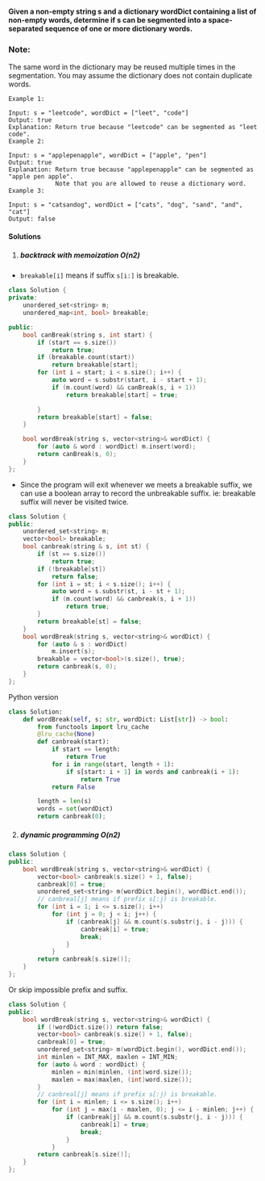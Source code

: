 #### Given a non-empty string s and a dictionary wordDict containing a list of non-empty words, determine if s can be segmented into a space-separated sequence of one or more dictionary words.

### Note:

The same word in the dictionary may be reused multiple times in the segmentation.
You may assume the dictionary does not contain duplicate words.

```
Example 1:

Input: s = "leetcode", wordDict = ["leet", "code"]
Output: true
Explanation: Return true because "leetcode" can be segmented as "leet code".
Example 2:

Input: s = "applepenapple", wordDict = ["apple", "pen"]
Output: true
Explanation: Return true because "applepenapple" can be segmented as "apple pen apple".
             Note that you are allowed to reuse a dictionary word.
Example 3:

Input: s = "catsandog", wordDict = ["cats", "dog", "sand", "and", "cat"]
Output: false
```

#### Solutions

1. ##### backtrack with memoization  O(n2)

- `breakable[i]` means if suffix `s[i:]` is breakable.

```c++
class Solution {
private:
    unordered_set<string> m;
    unordered_map<int, bool> breakable;

public:
    bool canBreak(string s, int start) {
        if (start == s.size())
            return true;
        if (breakable.count(start))
            return breakable[start];
        for (int i = start; i < s.size(); i++) {
            auto word = s.substr(start, i - start + 1);
            if (m.count(word) && canBreak(s, i + 1))
                return breakable[start] = true;

        }
        return breakable[start] = false;
    }

    bool wordBreak(string s, vector<string>& wordDict) {
        for (auto & word : wordDict) m.insert(word);
        return canBreak(s, 0);
    }
};
```

- Since the program will exit whenever we meets a breakable suffix, we can use a boolean array to record the unbreakable suffix. ie: breakable suffix will never be visited twice.

```c++
class Solution {
public:
    unordered_set<string> m;
    vector<bool> breakable;
    bool canbreak(string & s, int st) {
        if (st == s.size())
            return true;
        if (!breakable[st])
            return false;
        for (int i = st; i < s.size(); i++) {
            auto word = s.substr(st, i - st + 1);
            if (m.count(word) && canbreak(s, i + 1))
                return true;
        }
        return breakable[st] = false;
    }
    bool wordBreak(string s, vector<string>& wordDict) {
        for (auto & s : wordDict)
            m.insert(s);
        breakable = vector<bool>(s.size(), true);
        return canbreak(s, 0);    
    }
};
```

Python version

```python
class Solution:
    def wordBreak(self, s: str, wordDict: List[str]) -> bool:
        from functools import lru_cache
        @lru_cache(None)
        def canbreak(start):
            if start == length:
                return True
            for i in range(start, length + 1):
                if s[start: i + 1] in words and canbreak(i + 1):
                    return True
            return False

        length = len(s)
        words = set(wordDict)
        return canbreak(0);
```


2. ##### dynamic programming  O(n2)



```c++
class Solution {
public:
    bool wordBreak(string s, vector<string>& wordDict) {
        vector<bool> canbreak(s.size() + 1, false);
        canbreak[0] = true;
        unordered_set<string> m(wordDict.begin(), wordDict.end());
        // canbreal[j] means if prefix s[:j) is breakable.
        for (int i = 1; i <= s.size(); i++)
            for (int j = 0; j < i; j++) {
                if (canbreak[j] && m.count(s.substr(j, i - j))) {
                    canbreak[i] = true;
                    break;
                }
            }
        return canbreak[s.size()];
    }
};
```

Or skip impossible prefix and suffix.

```c++
class Solution {
public:
    bool wordBreak(string s, vector<string>& wordDict) {
        if (!wordDict.size()) return false;
        vector<bool> canbreak(s.size() + 1, false);
        canbreak[0] = true;
        unordered_set<string> m(wordDict.begin(), wordDict.end());
        int minlen = INT_MAX, maxlen = INT_MIN;
        for (auto & word : wordDict) {
            minlen = min(minlen, (int)word.size());
            maxlen = max(maxlen, (int)word.size());
        }
        // canbreal[j] means if prefix s[:j) is breakable.
        for (int i = minlen; i <= s.size(); i++)
            for (int j = max(i - maxlen, 0); j <= i - minlen; j++) {
                if (canbreak[j] && m.count(s.substr(j, i - j))) {
                    canbreak[i] = true;
                    break;
                }
            }
        return canbreak[s.size()];
    }
};
```

